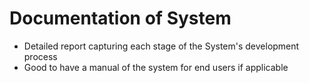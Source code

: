 # Documentation of System
* Detailed report capturing each stage of the System's development process
* Good to have a manual of the system for end users if applicable